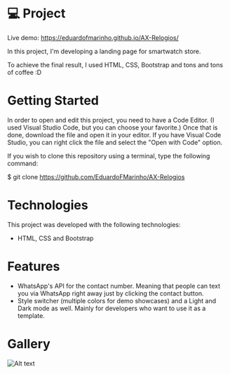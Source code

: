 # 💻 Project

Live demo: https://eduardofmarinho.github.io/AX-Relogios/

In this project, I'm developing a landing page for smartwatch store.

To achieve the final result, I used HTML, CSS, Bootstrap and tons and tons of coffee :D

# Getting Started

In order to open and edit this project, you need to have a Code Editor. (I used Visual Studio Code, but you can choose your favorite.) Once that is done, download the file and open it in your editor. If you have Visual Code Studio, you can right click the file and select the "Open with Code" option.

If you wish to clone this repository using a terminal, type the following command:

$ git clone https://github.com/EduardoFMarinho/AX-Relogios

# Technologies

This project was developed with the following technologies:

- HTML, CSS and Bootstrap
<!-- - [Expo][expo] -->

# Features

- WhatsApp's API for the contact number. Meaning that people can text you via WhatsApp right away just by clicking the contact button.
- Style switcher (multiple colors for demo showcases) and a Light and Dark mode as well. Mainly for developers who want to use it as a template.

# Gallery

![Alt text](https://imgur.com/UWaeGl6)


